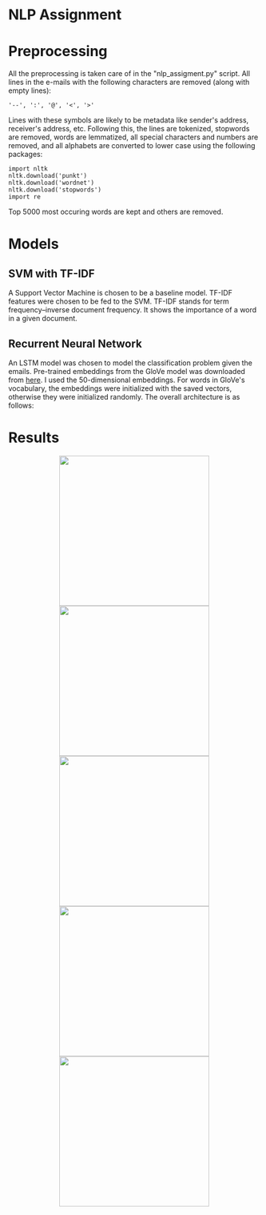 # NLP Assignment

# Preprocessing

All the preprocessing is taken care of in the "nlp_assigment.py" script. All lines in the e-mails with the following characters are removed (along with empty lines):

```
'--', ':', '@', '<', '>'
```

Lines with these symbols are likely to be metadata like sender's address, receiver's address, etc. Following this, the lines are tokenized, stopwords are removed, words are lemmatized, all special characters and numbers are removed, and all alphabets are converted to lower case using the following packages:

```
import nltk
nltk.download('punkt')
nltk.download('wordnet')
nltk.download('stopwords')
import re
```

Top 5000 most occuring words are kept and others are removed.

# Models

## SVM with TF-IDF

A Support Vector Machine is chosen to be a baseline model. TF-IDF features were chosen to be fed to the SVM. TF-IDF stands for term frequency–inverse document frequency. It shows the importance of a word in a given document.

## Recurrent Neural Network

An LSTM model was chosen to model the classification problem given the emails. Pre-trained embeddings from the GloVe model was downloaded from [here](http://nlp.stanford.edu/data/glove.6B.zip). I used the 50-dimensional embeddings. For words in GloVe's vocabulary, the embeddings were initialized with the saved vectors, otherwise they were initialized randomly. The overall architecture is as follows:

# Results

<p align="center">
<img src="https://user-images.githubusercontent.com/76472410/174397284-e14c32be-46f2-421c-9f91-c89f91906c99.png" width="300">
<img src="https://user-images.githubusercontent.com/76472410/174397308-a5fc9a83-3cf9-4d43-bb29-9fecd057b771.png" width="300">
<img src="https://user-images.githubusercontent.com/76472410/174397335-0573a6d3-34c9-46d1-ba2c-1066bd77d28c.png" width="300">
<img src="https://user-images.githubusercontent.com/76472410/174397346-ee53922c-c93b-4208-bd8c-d75da6edb000.png" width="300">
<img src="https://user-images.githubusercontent.com/76472410/174397361-67352d74-fe00-471f-a178-83e0964f6f9a.png" width="300">
</p>
